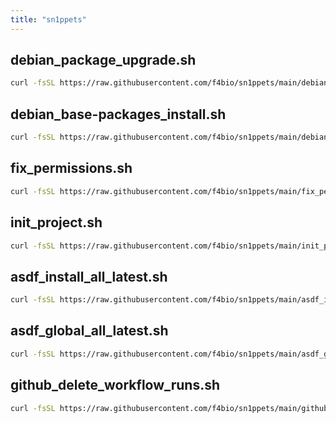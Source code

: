 ```yaml
---
title: "sn1ppets"
---
```


## debian_package_upgrade.sh

```bash
curl -fsSL https://raw.githubusercontent.com/f4bio/sn1ppets/main/debian_package_upgrade.sh | sudo bash
```

## debian_base-packages_install.sh

```bash
curl -fsSL https://raw.githubusercontent.com/f4bio/sn1ppets/main/debian_base-packages_install.sh | sudo bash
```

## fix_permissions.sh

```bash
curl -fsSL https://raw.githubusercontent.com/f4bio/sn1ppets/main/fix_permissions.sh | sudo bash
```

## init_project.sh

```bash
curl -fsSL https://raw.githubusercontent.com/f4bio/sn1ppets/main/init_project.sh | bash
```

## asdf_install_all_latest.sh

```bash
curl -fsSL https://raw.githubusercontent.com/f4bio/sn1ppets/main/asdf_install_all_latest.sh | bash
```

## asdf_global_all_latest.sh

```bash
curl -fsSL https://raw.githubusercontent.com/f4bio/sn1ppets/main/asdf_global_all_latest.sh | bash
```

## github_delete_workflow_runs.sh

```bash
curl -fsSL https://raw.githubusercontent.com/f4bio/sn1ppets/main/github_delete_workflow_runs.sh | bash
```
